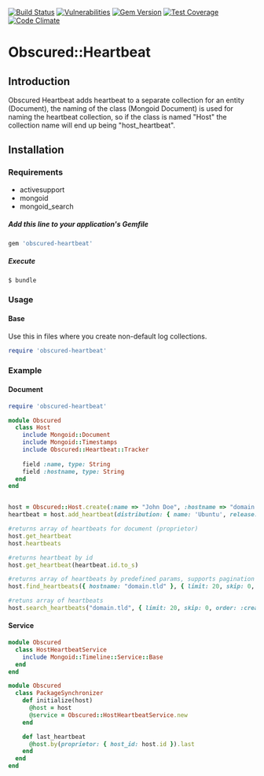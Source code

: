 [![Build Status](https://travis-ci.com/gonace/Obscured.Heartbeat.svg?branch=master)](https://travis-ci.org/gonace/Obscured.Heartbeat)
[![Vulnerabilities](https://snyk.io/test/github/gonace/obscured.heartbeat/badge.svg)](https://snyk.io/test/github/gonace/obscured.heartbeat)
[![Gem Version](https://badge.fury.io/rb/obscured-heartbeat.svg)](https://badge.fury.io/rb/obscured-heartbeat)
[![Test Coverage](https://codeclimate.com/github/gonace/Obscured.Heartbeat/badges/coverage.svg)](https://codeclimate.com/github/gonace/Obscured.Heartbeat)
[![Code Climate](https://codeclimate.com/github/gonace/Obscured.Heartbeat/badges/gpa.svg)](https://codeclimate.com/github/gonace/Obscured.Heartbeat)

# Obscured::Heartbeat
## Introduction
Obscured Heartbeat adds heartbeat to a separate collection for an entity (Document), the naming of the class (Mongoid Document) is used for naming the heartbeat collection, so if the class is named "Host" the collection name will end up being "host_heartbeat".

## Installation
### Requirements
- activesupport
- mongoid
- mongoid_search

##### Add this line to your application's Gemfile
```ruby
gem 'obscured-heartbeat'
```

##### Execute
```
$ bundle
```

### Usage
#### Base
Use this in files where you create non-default log collections.
```ruby
require 'obscured-heartbeat'
```


### Example
#### Document
```ruby
require 'obscured-heartbeat'

module Obscured
  class Host
    include Mongoid::Document
    include Mongoid::Timestamps
    include Obscured::Heartbeat::Tracker
    
    field :name, type: String
    field :hostname, type: String
  end
end


host = Obscured::Host.create(:name => "John Doe", :hostname => "domain.tld")
heartbeat = host.add_heartbeat(distribution: { name: 'Ubuntu', release: '19.04', codename: 'disco', description: 'Ubuntu 19.04' }, hostname: 'host.domain.tld', ip_address: '10.0.1.1', uptime: Time.now.to_i)

#returns array of heartbeats for document (proprietor)
host.get_heartbeat
host.heartbeats

#returns heartbeat by id
host.get_heartbeat(heartbeat.id.to_s)

#returns array of heartbeats by predefined params, supports pagination
host.find_heartbeats({ hostname: "domain.tld" }, { limit: 20, skip: 0, order: :created_at.desc, only: [:id, :distrubuton, :hostname, :ip_address, :uptime, :created_at, :updated_at, :proprietor] })

#retuns array of heartbeats
host.search_heartbeats("domain.tld", { limit: 20, skip: 0, order: :created_at.desc })
```

#### Service
```ruby
module Obscured
  class HostHeartbeatService
    include Mongoid::Timeline::Service::Base
  end
end

module Obscured
  class PackageSynchronizer
    def initialize(host)
      @host = host
      @service = Obscured::HostHeartbeatService.new
    end

    def last_heartbeat
      @host.by(proprietor: { host_id: host.id }).last
    end
  end
end
```

